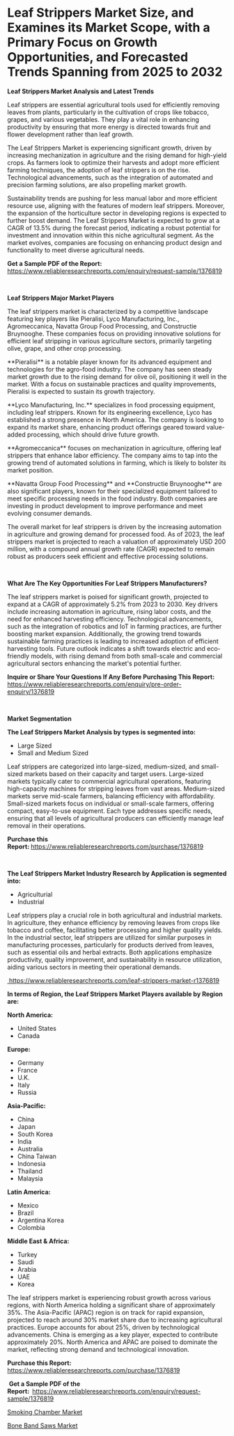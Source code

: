 <p><h1>Leaf Strippers Market Size, and Examines its Market Scope, with a Primary Focus on Growth Opportunities, and Forecasted Trends Spanning from 2025 to 2032</h1></p><p><strong>Leaf Strippers Market Analysis and Latest Trends</strong></p>
<p><p>Leaf strippers are essential agricultural tools used for efficiently removing leaves from plants, particularly in the cultivation of crops like tobacco, grapes, and various vegetables. They play a vital role in enhancing productivity by ensuring that more energy is directed towards fruit and flower development rather than leaf growth.</p><p>The Leaf Strippers Market is experiencing significant growth, driven by increasing mechanization in agriculture and the rising demand for high-yield crops. As farmers look to optimize their harvests and adopt more efficient farming techniques, the adoption of leaf strippers is on the rise. Technological advancements, such as the integration of automated and precision farming solutions, are also propelling market growth. </p><p>Sustainability trends are pushing for less manual labor and more efficient resource use, aligning with the features of modern leaf strippers. Moreover, the expansion of the horticulture sector in developing regions is expected to further boost demand. The Leaf Strippers Market is expected to grow at a CAGR of 13.5% during the forecast period, indicating a robust potential for investment and innovation within this niche agricultural segment. As the market evolves, companies are focusing on enhancing product design and functionality to meet diverse agricultural needs.</p></p>
<p><strong>Get a Sample PDF of the Report:&nbsp;</strong> <a href="https://www.reliableresearchreports.com/enquiry/request-sample/1376819?utm_campaign=31&utm_medium=2&utm_source=Github&utm_content=ia&utm_term=13012025&utm_id=leaf-strippers">https://www.reliableresearchreports.com/enquiry/request-sample/1376819</a></p>
<p>&nbsp;</p>
<p><strong>Leaf Strippers Major Market Players</strong></p>
<p><p>The leaf strippers market is characterized by a competitive landscape featuring key players like Pieralisi, Lyco Manufacturing, Inc., Agromeccanica, Navatta Group Food Processing, and Constructie Bruynooghe. These companies focus on providing innovative solutions for efficient leaf stripping in various agriculture sectors, primarily targeting olive, grape, and other crop processing.</p><p>**Pieralisi** is a notable player known for its advanced equipment and technologies for the agro-food industry. The company has seen steady market growth due to the rising demand for olive oil, positioning it well in the market. With a focus on sustainable practices and quality improvements, Pieralisi is expected to sustain its growth trajectory.</p><p>**Lyco Manufacturing, Inc.** specializes in food processing equipment, including leaf strippers. Known for its engineering excellence, Lyco has established a strong presence in North America. The company is looking to expand its market share, enhancing product offerings geared toward value-added processing, which should drive future growth.</p><p>**Agromeccanica** focuses on mechanization in agriculture, offering leaf strippers that enhance labor efficiency. The company aims to tap into the growing trend of automated solutions in farming, which is likely to bolster its market position.</p><p>**Navatta Group Food Processing** and **Constructie Bruynooghe** are also significant players, known for their specialized equipment tailored to meet specific processing needs in the food industry. Both companies are investing in product development to improve performance and meet evolving consumer demands.</p><p>The overall market for leaf strippers is driven by the increasing automation in agriculture and growing demand for processed food. As of 2023, the leaf strippers market is projected to reach a valuation of approximately USD 200 million, with a compound annual growth rate (CAGR) expected to remain robust as producers seek efficient and effective processing solutions.</p></p>
<p>&nbsp;</p>
<p><strong>What Are The Key Opportunities For Leaf Strippers Manufacturers?</strong></p>
<p><p>The leaf strippers market is poised for significant growth, projected to expand at a CAGR of approximately 5.2% from 2023 to 2030. Key drivers include increasing automation in agriculture, rising labor costs, and the need for enhanced harvesting efficiency. Technological advancements, such as the integration of robotics and IoT in farming practices, are further boosting market expansion. Additionally, the growing trend towards sustainable farming practices is leading to increased adoption of efficient harvesting tools. Future outlook indicates a shift towards electric and eco-friendly models, with rising demand from both small-scale and commercial agricultural sectors enhancing the market's potential further.</p></p>
<p><strong>Inquire or Share Your Questions If Any Before Purchasing This Report:</strong> <a href="https://www.reliableresearchreports.com/enquiry/pre-order-enquiry/1376819?utm_campaign=31&utm_medium=2&utm_source=Github&utm_content=ia&utm_term=13012025&utm_id=leaf-strippers">https://www.reliableresearchreports.com/enquiry/pre-order-enquiry/1376819</a></p>
<p>&nbsp;</p>
<p><strong>Market Segmentation</strong></p>
<p><strong>The Leaf Strippers Market Analysis by types is segmented into:</strong></p>
<p><ul><li>Large Sized</li><li>Small and Medium Sized</li></ul></p>
<p><p>Leaf strippers are categorized into large-sized, medium-sized, and small-sized markets based on their capacity and target users. Large-sized markets typically cater to commercial agricultural operations, featuring high-capacity machines for stripping leaves from vast areas. Medium-sized markets serve mid-scale farmers, balancing efficiency with affordability. Small-sized markets focus on individual or small-scale farmers, offering compact, easy-to-use equipment. Each type addresses specific needs, ensuring that all levels of agricultural producers can efficiently manage leaf removal in their operations.</p></p>
<p><strong>Purchase this Report:&nbsp;</strong><a href="https://www.reliableresearchreports.com/purchase/1376819?utm_campaign=31&utm_medium=2&utm_source=Github&utm_content=ia&utm_term=13012025&utm_id=leaf-strippers">https://www.reliableresearchreports.com/purchase/1376819</a></p>
<p>&nbsp;</p>
<p><strong>The Leaf Strippers Market Industry Research by Application is segmented into:</strong></p>
<p><ul><li>Agriculturial</li><li>Industrial</li></ul></p>
<p><p>Leaf strippers play a crucial role in both agricultural and industrial markets. In agriculture, they enhance efficiency by removing leaves from crops like tobacco and coffee, facilitating better processing and higher quality yields. In the industrial sector, leaf strippers are utilized for similar purposes in manufacturing processes, particularly for products derived from leaves, such as essential oils and herbal extracts. Both applications emphasize productivity, quality improvement, and sustainability in resource utilization, aiding various sectors in meeting their operational demands.</p></p>
<p><a href="https://www.reliableresearchreports.com/leaf-strippers-market-r1376819?utm_campaign=31&utm_medium=2&utm_source=Github&utm_content=ia&utm_term=13012025&utm_id=leaf-strippers">&nbsp;https://www.reliableresearchreports.com/leaf-strippers-market-r1376819</a></p>
<p><strong>In terms of Region, the Leaf Strippers Market Players available by Region are:</strong></p>
<p>
    <p> <strong> North America: </strong>
        <ul>
            <li>United States</li>
            <li>Canada</li>
        </ul>
        </p> 
    <p> <strong> Europe: </strong>
        <ul>
            <li>Germany</li>
            <li>France</li>
            <li>U.K.</li>
            <li>Italy</li>
            <li>Russia</li>
        </ul>
        </p> 
    <p> <strong> Asia-Pacific: </strong>
        <ul>
            <li>China</li>
            <li>Japan</li>
            <li>South Korea</li>
            <li>India</li>
            <li>Australia</li>
            <li>China Taiwan</li>
            <li>Indonesia</li>
            <li>Thailand</li>
            <li>Malaysia</li>
        </ul>
        </p> 
    <p> <strong> Latin America: </strong>
        <ul>
            <li>Mexico</li>
            <li>Brazil</li>
            <li>Argentina Korea</li>
            <li>Colombia</li>
        </ul>
        </p> 
    <p> <strong> Middle East & Africa: </strong>
        <ul>
            <li>Turkey</li>
            <li>Saudi</li>
            <li>Arabia</li>
            <li>UAE</li>
            <li>Korea</li>
        </ul>
    </p>
    </p>
<p><p>The leaf strippers market is experiencing robust growth across various regions, with North America holding a significant share of approximately 35%. The Asia-Pacific (APAC) region is on track for rapid expansion, projected to reach around 30% market share due to increasing agricultural practices. Europe accounts for about 25%, driven by technological advancements. China is emerging as a key player, expected to contribute approximately 20%. North America and APAC are poised to dominate the market, reflecting strong demand and technological innovation.</p></p>
<p><strong>Purchase this Report: </strong><a href="https://www.reliableresearchreports.com/purchase/1376819?utm_campaign=31&utm_medium=2&utm_source=Github&utm_content=ia&utm_term=13012025&utm_id=leaf-strippers">https://www.reliableresearchreports.com/purchase/1376819</a></p>
<p>&nbsp;<strong>Get a Sample PDF of the Report:&nbsp;&nbsp;</strong><a href="https://www.reliableresearchreports.com/enquiry/request-sample/1376819?utm_campaign=31&utm_medium=2&utm_source=Github&utm_content=ia&utm_term=13012025&utm_id=leaf-strippers">https://www.reliableresearchreports.com/enquiry/request-sample/1376819</a></p>
<p><strong></strong></p>
<p><p><a href="https://github.com/juniordelafrance/Market-Research-Report-List-5/blob/main/smoking-chamber-market.md?utm_campaign=31&utm_medium=2&utm_source=Github&utm_content=ia&utm_term=13012025&utm_id=leaf-strippers">Smoking Chamber Market</a></p><p><a href="https://github.com/bogganbillie6969/Market-Research-Report-List-1/blob/main/bone-band-saws-market.md?utm_campaign=31&utm_medium=2&utm_source=Github&utm_content=ia&utm_term=13012025&utm_id=leaf-strippers">Bone Band Saws Market</a></p></p>